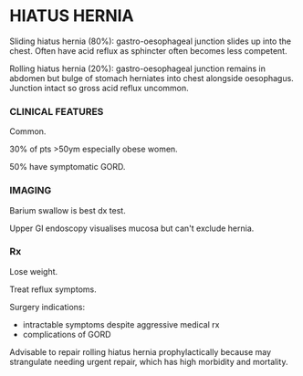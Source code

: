 # HIATUS HERNIA

Sliding hiatus hernia (80%): gastro-oesophageal junction slides up into the chest. Often have acid reflux as sphincter often becomes less competent.

Rolling hiatus hernia (20%): gastro-oesophageal junction remains in abdomen but bulge of stomach herniates into chest alongside oesophagus. Junction intact so gross acid reflux uncommon.

### CLINICAL FEATURES

Common.

30% of pts >50ym especially obese women.

50% have symptomatic GORD.

### IMAGING

Barium swallow is best dx test.

Upper GI endoscopy visualises mucosa but can't exclude hernia.

### Rx

Lose weight.

Treat reflux symptoms.

Surgery indications:

- intractable symptoms despite aggressive medical rx
- complications of GORD

Advisable to repair rolling hiatus hernia prophylactically because may strangulate needing urgent repair, which has high morbidity and mortality.

